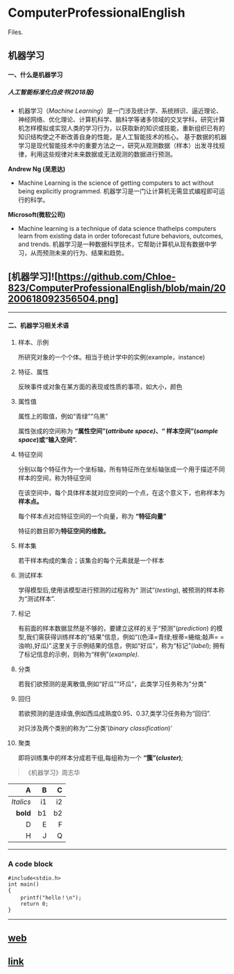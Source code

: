 # ComputerProfessionalEnglish
Files.
## 机器学习
#### 一、什么是机器学习

##### **人工智能标准化白皮书(2018版)**

- 机器学习（*Machine Learning*）是一门涉及统计学、系统辨识、逼近理论、神经网络、优化理论、计算机科学、脑科学等诸多领域的交叉学科，研究计算机怎样模拟或实现人类的学习行为，以获取新的知识或技能，重新组织已有的知识结构使之不断改善自身的性能，是人工智能技术的核心。
  基于数据的机器学习是现代智能技术中的重要方法之一，研究从观测数据（样本）出发寻找规律，利用这些规律对未来数据或无法观测的数据进行预测。

**Andrew Ng (吴恩达)**

- Machine Learning is the science of getting computers to act without being explicitly programmed.
  机器学习是一门让计算机无需显式编程即可运行的科学。

**Microsoft(微软公司)**

- Machine learning is a technique of data science thathelps computers learn from existing data in order toforecast future behaviors, outcomes, and trends.
  机器学习是一种数据科学技术，它帮助计算机从现有数据中学习，从而预测未来的行为、结果和趋势。

 ## [机器学习]![https://github.com/Chloe-823/ComputerProfessionalEnglish/blob/main/20200618092356504.png]

----------------------------------------------------------------------------------------------------------------------------------
####  二、机器学习相关术语

1. 样本、示例

   所研究对象的一个个体。相当于统计学中的实例(example，instance)

2. 特征、属性

   反映事件或对象在某方面的表现或性质的事项，如大小，颜色

3. 属性值

   属性上的取值，例如“青绿”“乌黑”

   属性张成的空间称为 **“属性空间”(*attribute space)*、“ 样本空间”(*sample space*)或“输入空间”.**

4. 特征空间

   分别以每个特征作为一个坐标轴，所有特征所在坐标轴张成一个用于描述不同样本的空间，称为特征空间

   在该空间中，每个具体样本就对应空间的一个点，在这个意义下，也称样本为**样本点。**

   每个样本点对应特征空间的一个向量，称为 **“特征向量”**

   特征的数目即为**特征空间的维数。**

5. 样本集

   若干样本构成的集合；该集合的每个元素就是一个样本

6. 测试样本

   学得模型后,使用该模型进行预测的过程称为“ 测试”(*testing*), 被预测的样本称为“测试样本”.

7. 标记

   有前面的样本数据显然是不够的，要建立这样的关于“预测”(*prediction*) 的模型,我们需获得训练样本的“结果”信息，例如“((色泽=青绿;根蒂=蜷缩;敲声= =浊响),好瓜)”.这里关于示例结果的信息，例如“好瓜”，称为“标记”(*label*); 拥有了标记信息的示例，则称为“样例”(*example)*.

8. 分类

   若我们欲预测的是离散值,例如“好瓜”“坏瓜”，此类学习任务称为"分类"

9. 回归

   若欲预测的是连续值,例如西瓜成熟度0.95、0.37,类学习任务称为“回归”.

   对只涉及两个类别的称为“二分类’(*binary classification*)’

10. 聚类

    即将训练集中的样本分成若干组,每组称为一个 **“簇”(*cluster*)**;



> 《机器学习》周志华



| A | B | C
|----------------:|-----------------:|--------:|
| *Italics* | i1 | i2 |
| **bold** | b1 | b2 |
| D | E | F |
| H | J | Q |


----------------------------------------------------------------------------------------------------------------------------------
### A code block

```
#include<stdio.h>
int main()
{
    printf("hello！\n");
    return 0;
}
```

----------------------------------------------------------------------------------------------------------------------------------

>


## [web]((https://gimg2.baidu.com/image_search/src=http%3A%2F%2Fpic3.zhimg.com%2Fv2-7ce5a1e89022021a0b11400c95bb9322_1200x500.jpg&refer=http%3A%2F%2Fpic3.zhimg.com&app=2002&size=f9999,10000&q=a80&n=0&g=0n&fmt=jpeg?sec=1622217465&t=97bbe5f1817b25ff9e5a873366604b47))

##  [link](1101.md)

